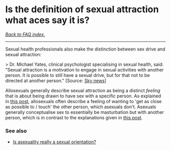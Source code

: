 # Is the definition of sexual attraction what aces say it is?

[*Back to FAQ index.*](w/asexuality/faq)

---

Sexual health professionals also make the distinction between sex drive and sexual attraction:

&gt; Dr. Michael Yates, clinical psychologist specialising in sexual health, said: "Sexual attraction is a motivation to engage in sexual activities with another person. It is possible to still have a sexual drive, but for that not to be directed at another person." [Source: [Sky news](https://news.sky.com/story/asexuality-explained-sky-data-poll-shows-widespread-lack-of-understanding-11626697)]

Allosexuals generally describe sexual attraction as being a distinct *feeling* that is about being drawn to have sex with a specific person. As explained in [this post](https://www.reddit.com/r/asexuality/comments/ag01h3/allosexuals_what_does_sexual_attraction_feel_like/), allosexuals often describe a feeling of wanting to 'get as close as possible to / touch' the other person, which asexuals don't. Asexuals generally conceptualise sex to essentially be masturbation but with another person, which is in contrast to the explanations given in [this post](https://www.reddit.com/r/asexuality/comments/am4tm6/having_sex_vs_masturbating/).

### See also

* [Is asexuality really a sexual orientation?](w/asexuality/faq/is_asexuality_an_orientation)